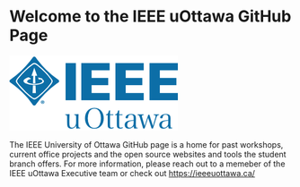 # Welcome to the IEEE uOttawa GitHub Page

<img src="assets\ieee_uottawa_logo.png">

<br/>

The IEEE University of Ottawa GitHub page is a home for past workshops, current office projects and the open source websites and tools the student branch offers. For more information, please reach out to a memeber of the IEEE uOttawa Executive team or check out  https://ieeeuottawa.ca/